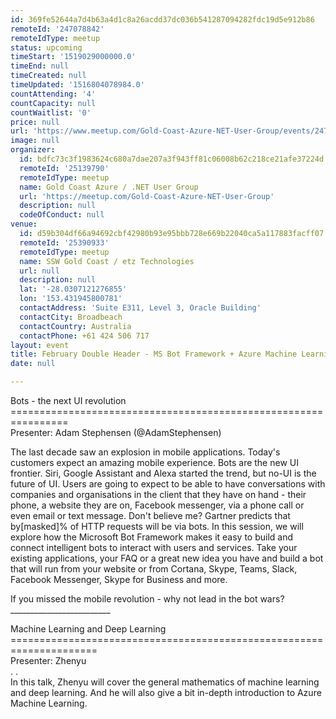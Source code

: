 ```yaml
---
id: 369fe52644a7d4b63a4d1c8a26acdd37dc036b541287094282fdc19d5e912b86
remoteId: '247078842'
remoteIdType: meetup
status: upcoming
timeStart: '1519029000000.0'
timeEnd: null
timeCreated: null
timeUpdated: '1516804078984.0'
countAttending: '4'
countCapacity: null
countWaitlist: '0'
price: null
url: 'https://www.meetup.com/Gold-Coast-Azure-NET-User-Group/events/247078842/'
image: null
organizer:
  id: bdfc73c3f1983624c680a7dae207a3f943ff81c06008b62c218ce21afe37224d
  remoteId: '25139790'
  remoteIdType: meetup
  name: Gold Coast Azure / .NET User Group
  url: 'https://meetup.com/Gold-Coast-Azure-NET-User-Group'
  description: null
  codeOfConduct: null
venue:
  id: d59b304df66a94692cbf42980b93e95bbb728e669b22040ca5a117883facff07
  remoteId: '25390933'
  remoteIdType: meetup
  name: SSW Gold Coast / etz Technologies
  url: null
  description: null
  lat: '-28.0307121276855'
  lon: '153.431945800781'
  contactAddress: 'Suite E311, Level 3, Oracle Building'
  contactCity: Broadbeach
  contactCountry: Australia
  contactPhone: +61 424 506 717
layout: event
title: February Double Header - MS Bot Framework + Azure Machine Learning
date: null

---
```

<p>Bots - the next UI revolution<br/>================================================================<br/>Presenter: Adam Stephensen (@AdamStephensen)</p> <p>The last decade saw an explosion in mobile applications. Today's customers expect an amazing mobile experience. Bots are the new UI frontier. Siri, Google Assistant and Alexa started the trend, but no-UI is the future of UI. Users are going to expect to be able to have conversations with companies and organisations in the client that they have on hand - their phone, a website they are on, Facebook messenger, via a phone call or even email or text message. Don't believe me? Gartner predicts that by[masked]% of HTTP requests will be via bots. In this session, we will explore how the Microsoft Bot Framework makes it easy to build and connect intelligent bots to interact with users and services. Take your existing applications, your FAQ or a great new idea you have and build a bot that will run from your website or from Cortana, Skype, Teams, Slack, Facebook Messenger, Skype for Business and more.</p> <p>If you missed the mobile revolution - why not lead in the bot wars?<br/>_________________________</p> <p>Machine Learning and Deep Learning<br/>=====================================================================<br/>Presenter: Zhenyu<br/>. .<br/>In this talk, Zhenyu will cover the general mathematics of machine learning and deep learning. And he will also give a bit in-depth introduction to Azure Machine Learning.</p> 
